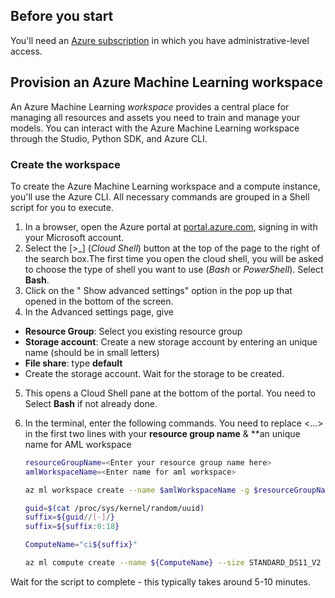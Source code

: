 ## Before you start

You'll need an [Azure subscription](https://azure.microsoft.com/free?azure-portal=true) in which you have administrative-level access.

## Provision an Azure Machine Learning workspace

An Azure Machine Learning *workspace* provides a central place for managing all resources and assets you need to train and manage your models. You can interact with the Azure Machine Learning workspace through the Studio, Python SDK, and Azure CLI. 

### Create the workspace 

To create the Azure Machine Learning workspace and a compute instance, you'll use the Azure CLI. All necessary commands are grouped in a Shell script for you to execute.

1. In a browser, open the Azure portal at [portal.azure.com](https://portal.azure.com/?azure-portal=true), signing in with your Microsoft account.
2. Select the \[>_] (*Cloud Shell*) button at the top of the page to the right of the search box.The first time you open the cloud shell, you will be asked to choose the type of shell you want to use (*Bash* or *PowerShell*). Select **Bash**.
3. Click on the " Show advanced settings" option in the pop up that opened in the bottom of the screen.  
4. In the Advanced settings page, give  
  - **Resource Group**: Select you existing resource group
  - **Storage account**: Create a new storage account by entering an unique name (should be in small letters)
  - **File share**: type **default** 
  - Create the storage account. Wait for the storage to be created.
5. This opens a Cloud Shell pane at the bottom of the portal. You need to Select **Bash** if not already done.  
6. In the terminal, enter the following commands. You need to replace <...> in the first two lines with your **resource group name** & **an unique name for AML workspace 

    ```bash
    resourceGroupName=<Enter your resource group name here>
    amlWorkspaceName=<Enter name for aml workspace>

    az ml workspace create --name $amlWorkspaceName -g $resourceGroupName

    guid=$(cat /proc/sys/kernel/random/uuid)
    suffix=${guid//[-]/}
    suffix=${suffix:0:18}

    ComputeName="ci${suffix}"

    az ml compute create --name ${ComputeName} --size STANDARD_DS11_V2 --type ComputeInstance -w $amlWorkspaceName -g $resourceGroupName
 
    ```

Wait for the script to complete - this typically takes around 5-10 minutes. 
